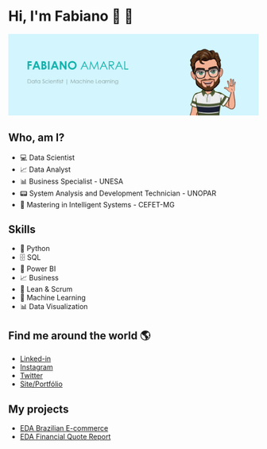 # Hi, I'm Fabiano :wave: :slightly_smiling_face:

![](https://github.com/amaralbr/amaralbr/blob/main/1.23.00.png?raw=true)

## Who, am I?
* :computer: Data Scientist <br />
* :chart_with_upwards_trend: Data Analyst <br/>
* :bar_chart: Business Specialist - UNESA <br/>
* :pager: System Analysis and Development Technician - UNOPAR <br/>
* :iphone: Mastering in Intelligent Systems - CEFET-MG <br/>

## Skills
* 🐍 Python
* 🗄 SQL
* 🧮 Power BI
* 📈 Business
* :milky_way: Lean & Scrum
* 🔮 Machine Learning
* 📊 Data Visualization

## Find me around the world :earth_americas:

*  [Linked-in]( https://www.linkedin.com/in/fabianoamaralbr/)
*  [Instagram]( https://www.instagram.com/fabianoamaralbr/)
*  [Twitter]( https://www.twitter.com/fabianoamaralbr/)
*  [Site/Portfólio](https://www.fabianoamaral.com)

## **My projects**

* [EDA Brazilian E-commerce](https://app.powerbi.com/view?r=eyJrIjoiZWEwMDAyMDEtMGUyYy00Y2I1LTlhMzYtNmI1OTNhNjA2MGI5IiwidCI6IjcxZDU5YjAxLTIyY2EtNDYxYS1hYzRmLWIxMDNjMDY4NTQzYSJ9)
* [EDA Financial Quote Report](https://app.powerbi.com/view?r=eyJrIjoiOTgwNzQzY2QtNjBiOC00NTY1LTg3MTgtNDhiYzIxNjI5NjQ2IiwidCI6IjcxZDU5YjAxLTIyY2EtNDYxYS1hYzRmLWIxMDNjMDY4NTQzYSJ9&pageName=ReportSection)

<!--
**amaralbr/amaralbr** is a ✨ _special_ ✨ repository because its `README.md` (this file) appears on your GitHub profile.
## **My projects**

* [Churn Model](https://github.com/scudilio/Churn_model)
* [Data Visualization](https://github.com/scudilio/Visualizacao_de_dados)
* [WebScrapin](https://github.com/scudilio/webscraping_wordcloud)
* [TextMining](https://github.com/scudilio/text_mining)


Here are some ideas to get you started:

- 🔭 I’m currently working on ...
- 🌱 I’m currently learning ...
- 👯 I’m looking to collaborate on ...
- 🤔 I’m looking for help with ...
- 💬 Ask me about ...
- 📫 How to reach me: ...
- 😄 Pronouns: ...
- ⚡ Fun fact: ...
-->

